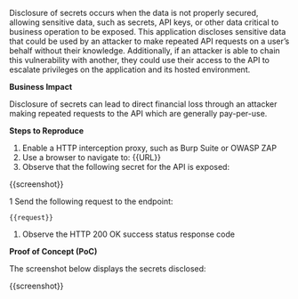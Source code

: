 Disclosure of secrets occurs when the data is not properly secured, allowing sensitive data, such as secrets, API keys, or other data critical to business operation to be exposed. This application discloses sensitive data that could be used by an attacker to make repeated API requests on a user’s behalf without their knowledge. Additionally, if an attacker is able to chain this vulnerability with another, they could use their access to the API to escalate privileges on the application and its hosted environment.

**Business Impact**

Disclosure of secrets can lead to direct financial loss through an attacker making repeated requests to the API which are generally pay-per-use.

**Steps to Reproduce**

1. Enable a HTTP interception proxy, such as Burp Suite or OWASP ZAP
1. Use a browser to navigate to: {{URL}}
1. Observe that the following secret for the API is exposed:

{{screenshot}}

1 Send the following request to the endpoint:

```http
{{request}}
```

1. Observe the HTTP 200 OK success status response code

**Proof of Concept (PoC)**

The screenshot below displays the secrets disclosed:

{{screenshot}}
